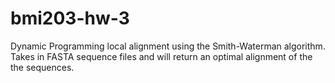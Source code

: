 # bmi203-hw-3

Dynamic Programming local alignment using the Smith-Waterman algorithm. Takes in FASTA sequence files and will return an optimal alignment of the the sequences.

